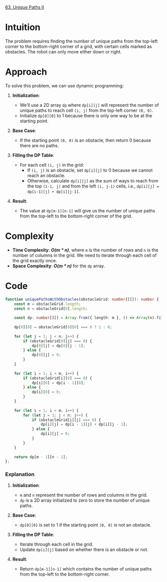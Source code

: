 [63. Unique Paths II](https://leetcode.com/problems/unique-paths-ii/)

# Intuition

The problem requires finding the number of unique paths from the top-left corner to the bottom-right corner of a grid, with certain cells marked as obstacles. The robot can only move either down or right.

# Approach

To solve this problem, we can use dynamic programming:

1. **Initialization**:
   - We'll use a 2D array `dp` where `dp[i][j]` will represent the number of unique paths to reach cell `(i, j)` from the top-left corner `(0, 0)`.
   - Initialize `dp[0][0]` to 1 because there is only one way to be at the starting point.

2. **Base Case**:
   - If the starting point `(0, 0)` is an obstacle, then return 0 because there are no paths.

3. **Filling the DP Table**:
   - For each cell `(i, j)` in the grid:
     - If `(i, j)` is an obstacle, set `dp[i][j]` to 0 because we cannot reach an obstacle.
     - Otherwise, calculate `dp[i][j]` as the sum of ways to reach from the top `(i-1, j)` and from the left `(i, j-1)` cells, i.e., `dp[i][j] = dp[i-1][j] + dp[i][j-1]`.

4. **Result**:
   - The value at `dp[m-1][n-1]` will give us the number of unique paths from the top-left to the bottom-right corner of the grid.

# Complexity

- **Time Complexity**: ***O(m * n)***, where `m` is the number of rows and `n` is the number of columns in the grid. We need to iterate through each cell of the grid exactly once.
- **Space Complexity**: ***O(m * n)*** for the `dp` array.

# Code
```typescript
function uniquePathsWithObstacles(obstacleGrid: number[][]): number {
    const m = obstacleGrid.length;
    const n = obstacleGrid[0].length;
    
    const dp: number[][] = Array.from({ length: m }, () => Array(n).fill(0));
    
    dp[0][0] = obstacleGrid[0][0] === 0 ? 1 : 0;
    
    for (let j = 1; j < n; j++) {
        if (obstacleGrid[0][j] === 0) {
            dp[0][j] = dp[0][j - 1];
        } else {
            dp[0][j] = 0;
        }
    }
    
    for (let i = 1; i < m; i++) {
        if (obstacleGrid[i][0] === 0) {
            dp[i][0] = dp[i - 1][0];
        } else {
            dp[i][0] = 0;
        }
    }
    
    for (let i = 1; i < m; i++) {
        for (let j = 1; j < n; j++) {
            if (obstacleGrid[i][j] === 0) {
                dp[i][j] = dp[i - 1][j] + dp[i][j - 1];
            } else {
                dp[i][j] = 0;
            }
        }
    }
    
    return dp[m - 1][n - 1];
};

```

### Explanation

1. **Initialization**:
   - `m` and `n` represent the number of rows and columns in the grid.
   - `dp` is a 2D array initialized to zero to store the number of unique paths.

2. **Base Case**:
   - `dp[0][0]` is set to 1 if the starting point `(0, 0)` is not an obstacle.

3. **Filling the DP Table**:
   - Iterate through each cell in the grid.
   - Update `dp[i][j]` based on whether there is an obstacle or not.

4. **Result**:
   - Return `dp[m-1][n-1]` which contains the number of unique paths from the top-left to the bottom-right corner.